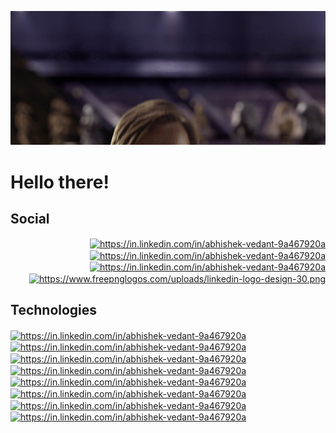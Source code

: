 ![](/MeagerHardtofindAlbertosaurus-size_restricted.gif)
<h1>Hello there!</h1>
<h2>Social</h2>
<p style="text-align:right"><a href="https://linktr.ee/webby0_0" target="_blank"><img align="center" src="https://api.blog.production.linktr.ee/wp-content/uploads/2022/06/Avatar-Symbol-Canopy.png" alt="https://in.linkedin.com/in/abhishek-vedant-9a467920a" height="40" width="40" /></a>
<span>
<a href="https://twitter.com/abhishek_vedant" target="_blank"><img align="center" src="https://www.freepnglogos.com/uploads/twitter-logo-png/twitter-logo-vector-png-clipart-1.png" alt="https://in.linkedin.com/in/abhishek-vedant-9a467920a" height="40" width="40" /></a></span>
<span>
<a href="https://www.instagram.com/abhishek.vedant/" target="_blank"><img align="center" src="https://www.freepnglogos.com/uploads/logo-ig-png/logo-ig-instagram-new-logo-vector-download-13.png" alt="https://in.linkedin.com/in/abhishek-vedant-9a467920a" height="40" width="40" /></a></span>
  
<span>
<a href="https://in.linkedin.com/in/abhishek-vedant-9a467920a" target="_blank"><img align="center" src="https://www.freepnglogos.com/uploads/linkedin-logo-transparent-picture-31.png" alt="https://www.freepnglogos.com/uploads/linkedin-logo-design-30.png" height="40" width="40" /></a></span>
</p>
<h2>Technologies</h2>
<span>
<a href="https://www.python.org/" target="_blank"><img align="center" src="https://cdn.iconscout.com/icon/free/png-512/python-2-226051.png?f=avif&w=256" alt="https://in.linkedin.com/in/abhishek-vedant-9a467920a" height="40" width="40" /></a></span>
<span>
<a href="https://html.com/" target="_blank"><img align="center" src="https://cdn.iconscout.com/icon/free/png-512/html-2752158-2284975.png?f=avif&w=256" alt="https://in.linkedin.com/in/abhishek-vedant-9a467920a" height="40" width="40" /></a></span>
<span>
<a href="https://web.dev/learn/css/" target="_blank"><img align="center" src="https://img.icons8.com/stickers/256/css3.png" alt="https://in.linkedin.com/in/abhishek-vedant-9a467920a" height="40" width="40" /></a></span>
<span>
<a href="https://www.javascript.com/" target="_blank"><img align="center" src="https://www.freepnglogos.com/uploads/javascript-png/javascript-vector-logo-yellow-png-transparent-javascript-vector-12.png" alt="https://in.linkedin.com/in/abhishek-vedant-9a467920a" height="40" width="40" /></a></span>
<span>
<a href="https://cplusplus.com/" target="_blank"><img align="center" src="https://upload.wikimedia.org/wikipedia/commons/1/18/ISO_C%2B%2B_Logo.svg" alt="https://in.linkedin.com/in/abhishek-vedant-9a467920a" height="40" width="40" /></a></span>
<span>
<a href="https://www.mysql.com/" target="_blank"><img align="center" src="https://cdn.iconscout.com/icon/premium/png-512-thumb/sql-server-5410224-4543401.png?f=avif&w=256" alt="https://in.linkedin.com/in/abhishek-vedant-9a467920a" height="40" width="40" /></a></span>
<span>
<a href="https://tailwindcss.com/" target="_blank"><img align="center" src="https://img.icons8.com/color/256/tailwindcss.png" alt="https://in.linkedin.com/in/abhishek-vedant-9a467920a" height="40" width="40" /></a></span>
<span>
<a href="https://reactjs.org/" target="_blank"><img align="center" src="https://cdn4.iconfinder.com/data/icons/logos-3/600/React.js_logo-512.png" alt="https://in.linkedin.com/in/abhishek-vedant-9a467920a" height="40" width="40" /></a></span>

